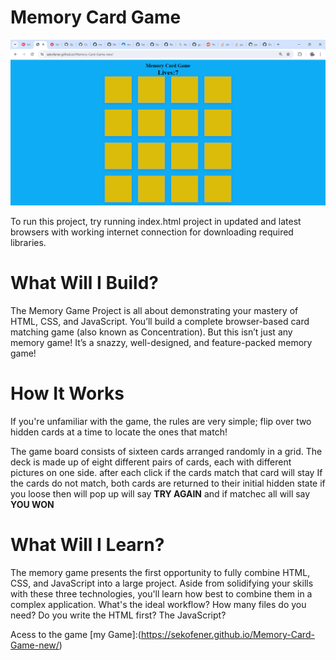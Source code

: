 # **Memory Card Game**


![Game](image.png)






To run this project, try running index.html project in updated and latest browsers with working internet connection for downloading required libraries.

# **What Will I Build?**

The Memory Game Project is all about demonstrating your mastery of HTML, CSS, and JavaScript. You’ll build a complete browser-based card matching game (also known as Concentration). But this isn’t just any memory game! It’s a snazzy, well-designed, and feature-packed memory game!

# **How It Works**

If you're unfamiliar with the game, the rules are very simple; flip over two hidden cards at a time to locate the ones that match!

The game board consists of sixteen cards arranged randomly in a grid. The deck is made up of eight different pairs of cards, each with different pictures on one side. after each click if the cards match that card will stay 
If the cards do not match, both cards are returned to their initial hidden state if you loose then will pop up will say **TRY AGAIN** and if matchec all will say  **YOU WON**

# **What Will I Learn?**

The memory game presents the first opportunity to fully combine HTML, CSS, and JavaScript into a large project. Aside from solidifying your skills with these three technologies, you'll learn how best to combine them in a complex application. What's the ideal workflow? How many files do you need? Do you write the HTML first? The JavaScript?

Acess to the game 
[my Game]:(https://sekofener.github.io/Memory-Card-Game-new/)
